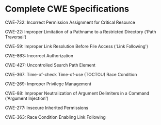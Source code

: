 

# Complete CWE Specifications

CWE-732: Incorrect Permission Assignment for Critical Resource

CWE-22: Improper Limitation of a Pathname to a Restricted Directory ('Path Traversal')

CWE-59: Improper Link Resolution Before File Access ('Link Following')

CWE-863: Incorrect Authorization

CWE-427: Uncontrolled Search Path Element

CWE-367: Time-of-check Time-of-use (TOCTOU) Race Condition

CWE-269: Improper Privilege Management

CWE-88: Improper Neutralization of Argument Delimiters in a Command ('Argument Injection')

CWE-277: Insecure Inherited Permissions

CWE-363: Race Condition Enabling Link Following